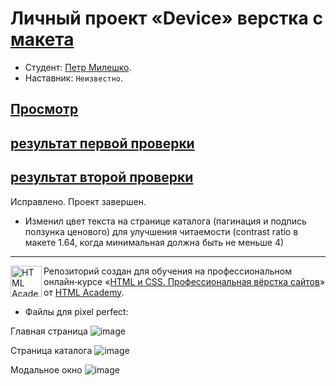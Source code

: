 # Личный проект «Device» верстка с [макета](https://www.figma.com/file/Pc3HdZMgCBkY2kRchWRXdJ/Device?node-id=0%3A1&t=8rRGY2nJNNmrB1EE-0)

* Студент: [Петр Милешко](https://htmlacademy.ru/profile/webpeternet).
* Наставник: `Неизвестно`.

## [Просмотр](https://portfolio.webpeternet.ru/device/)
## [результат первой проверки](https://htmlacademy.notion.site/2171653-0d693bce7aaa4b239dad4f1df89cd4f7)
## [результат второй проверки](https://htmlacademy.notion.site/2171653-87300bd759c4430a9e3072d1b82f3b77)
Исправлено. Проект завершен.
* Изменил цвет текста на странице каталога (пагинация и подпись ползунка ценового) для улучшения читаемости (contrast ratio в макете 1.64, когда минимальная должна быть не меньше 4)
---

<a href="https://htmlacademy.ru/intensive/htmlcss"><img align="left" width="50" height="50" alt="HTML Academy" src="https://up.htmlacademy.ru/static/img/intensive/htmlcss/logo-for-github-2.png"></a>

Репозиторий создан для обучения на профессиональном онлайн‑курсе «[HTML и CSS. Профессиональная вёрстка сайтов](https://htmlacademy.ru/intensive/htmlcss)» от [HTML Academy](https://htmlacademy.ru).

* Файлы для pixel perfect:

Главная страница
![image](https://files.webpeternet.ru/index.jpg)

Страница каталога
![image](https://files.webpeternet.ru/catalog.jpg)

Модальное окно
![image](https://files.webpeternet.ru/index+modal.jpg)
